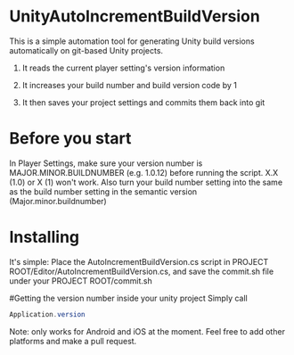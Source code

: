 # UnityAutoIncrementBuildVersion
This is a simple automation tool for generating Unity build versions automatically on git-based Unity projects. 

1) It reads the current player setting's version information

2) It increases your build number and build version code by 1

3) It then saves your project settings and commits them back into git

# Before you start
In Player Settings, make sure your version number is MAJOR.MINOR.BUILDNUMBER (e.g. 1.0.12) before running the script. X.X (1.0) or X (1) won't work. Also turn your build number setting into the same as the build number setting in the semantic version (Major.minor.buildnumber)

# Installing
It's simple: Place the AutoIncrementBuildVersion.cs script in PROJECT ROOT/Editor/AutoIncrementBuildVersion.cs, and save the commit.sh file under your PROJECT ROOT/commit.sh

#Getting the version number inside your unity project
Simply call 
```C#
Application.version
```

Note: only works for Android and iOS at the moment. Feel free to add other platforms and make a pull request.
